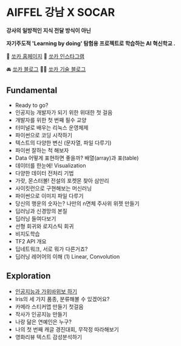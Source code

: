 # AIFFEL 강남 X SOCAR

**강사의 일방적인 지식 전달 방식이 아닌**

**자기주도적 'Learning by doing' 탐험용 프로젝트로 학습하는 AI 혁신학교 .**

🚙 [쏘카 홈페이지](https://www.socar.kr/)		      💙 [쏘카 인스타그램](https://www.instagram.com/socarsharing/)

🚘 [쏘카 블로그](https://blog.socar.kr/)		      👩‍💻 [쏘카 기술 블로그](https://tech.socarcorp.kr/)



## Fundamental 

* Ready to go?
* 인공지능 개발자가 되기 위한 위대한 첫 걸음
* 개발자를 위한 첫 번째 필수 교양
* 터미널로 배우는 리눅스 운영체제
* 파이썬으로 코딩 시작하기
* 텍스트의 다양한 변신 (문자열, 파일 다루기)
* 파이썬 잘하는 척 해보자
* Data 어떻게 표현하면 좋을까? 배열(array)과 표(table)
* 데이터를 한눈에! Visualization
* 다양한 데이터 전처리 기법
* 가랏, 몬스터볼! 전설의 포켓몬 찾아 삼만리
* 사이킷런으로 구현해보는 머신러닝
* 파이썬으로 이미지 파일 다루기
* 당신의 행운의 숫자는? 나만의 n면체 주사위 위젯 만들기
* 딥러닝과 신경망의 본질 
* 딥러닝 들여다보기 
* 선형 회귀와 로지스틱 회귀
* 비지도학습
* TF2 API 개요
* 딥네트워크, 서로 뭐가 다른거죠?
* 딥러닝 레어어의 이해 (1) Linear, Convolution



## Exploration 

* [인공지능과 가위바위보 하기](Exploration1.ipynb)
* Iris의 세 가지 품종, 분류해볼 수 있겠어요?
* 카메라 스티커앱 만들기 첫걸음
* 작사가 인공지능 만들기
* 나랑 닮은 연예인은 누구?
* 나의 첫 번째 캐글 경진대회, 무작정 따라해보기 
* 영화리뷰 텍스트 감성분석하기
